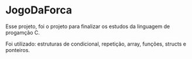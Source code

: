 # JogoDaForca

Esse projeto, foi o projeto para finalizar os estudos da linguagem de progamção C.

Foi utilizado: estruturas de condicional, repetição, array, funções, structs e ponteiros.
